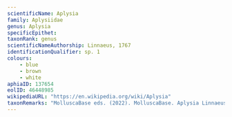 ```yaml
---
scientificName: Aplysia
family: Aplysiidae
genus: Aplysia
specificEpithet: 
taxonRank: genus
scientificNameAuthorship: Linnaeus, 1767
identificationQualifier: sp. 1
colours:
    - blue
    - brown
    - white
aphiaID: 137654
eolID: 46448985
wikipediaURL: "https://en.wikipedia.org/wiki/Aplysia"
taxonRemarks: "MolluscaBase eds. (2022). MolluscaBase. Aplysia Linnaeus, 1767. Accessed through: World Register of Marine Species at: https://www.marinespecies.org/aphia.php?p=taxdetails&id=137654 on 2022-02-24"
---
```

